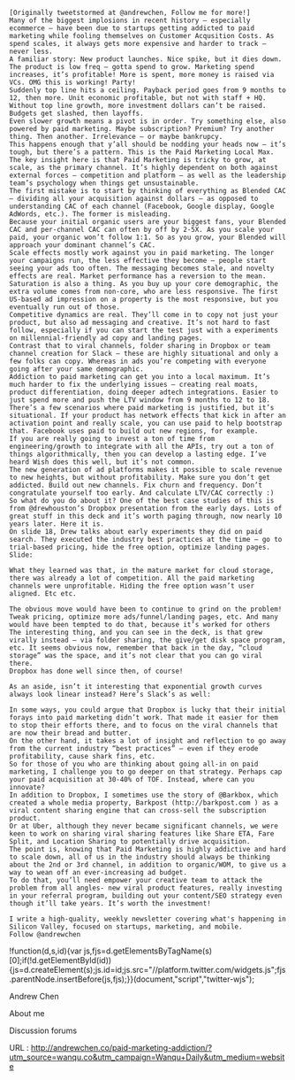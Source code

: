     
    [Originally tweetstormed at @andrewchen, Follow me for more!]  
    Many of the biggest implosions in recent history – especially ecommerce – have been due to startups getting addicted to paid marketing while fooling themselves on Customer Acqusition Costs. As spend scales, it always gets more expensive and harder to track – never less.  
    A familiar story: New product launches. Nice spike, but it dies down. The product is low freq – gotta spend to grow. Marketing spend increases, it’s profitable! More is spent, more money is raised via VCs. OMG this is working! Party!  
    Suddenly top line hits a ceiling. Payback period goes from 9 months to 12, then more. Unit economic profitable, but not with staff + HQ. Without top line growth, more investment dollars can’t be raised. Budgets get slashed, then layoffs.  
    Even slower growth means a pivot is in order. Try something else, also powered by paid marketing. Maybe subscription? Premium? Try another thing. Then another. Irrelevance – or maybe bankrupcy.  
    This happens enough that y’all should be nodding your heads now – it’s tough, but there’s a pattern. This is the Paid Marketing Local Max.  
    The key insight here is that Paid Marketing is tricky to grow, at scale, as the primary channel. It’s highly dependent on both against external forces – competition and platform – as well as the leadership team’s psychology when things get unsustainable.  
    The first mistake is to start by thinking of everything as Blended CAC – dividing all your acquisition against dollars – as opposed to understanding CAC of each channel (Facebook, Google display, Google AdWords, etc.). The former is misleading.  
    Because your initial organic users are your biggest fans, your Blended CAC and per-channel CAC can often by off by 2-5X. As you scale your paid, your organic won’t follow 1:1. So as you grow, your Blended will approach your dominant channel’s CAC.  
    Scale effects mostly work against you in paid marketing. The longer your campaigns run, the less effective they become – people start seeing your ads too often. The messaging becomes stale, and novelty effects are real. Market performance has a reversion to the mean.  
    Saturation is also a thing. As you buy up your core demographic, the extra volume comes from non-core, who are less responsive. The first US-based ad impression on a property is the most responsive, but you eventually run out of those.  
    Competitive dynamics are real. They’ll come in to copy not just your product, but also ad messaging and creative. It’s not hard to fast follow, especially if you can start the test just with a experiments on millennial-friendly ad copy and landing pages.  
    Contrast that to viral channels, folder sharing in Dropbox or team channel creation for Slack – these are highly situational and only a few folks can copy. Whereas in ads you’re competing with everyone going after your same demographic.  
    Addiction to paid marketing can get you into a local maximum. It’s much harder to fix the underlying issues – creating real moats, product differentiation, doing deeper adtech integrations. Easier to just spend more and push the LTV window from 9 months to 12 to 18.  
    There’s a few scenarios where paid marketing is justified, but it’s situational. If your product has network effects that kick in after an activation point and really scale, you can use paid to help bootstrap that. Facebook uses paid to build out new regions, for example.  
    If you are really going to invest a ton of time from engineering/growth to integrate with all the APIs, try out a ton of things algorithmically, then you can develop a lasting edge. I’ve heard Wish does this well, but it’s not common.  
    The new generation of ad platforms makes it possible to scale revenue to new heights, but without profitability. Make sure you don’t get addicted. Build out new channels. Fix churn and frequency. Don’t congratulate yourself too early. And calculate LTV/CAC correctly :)  
    So what do you do about it? One of the best case studies of this is from @drewhouston’s Dropbox presentation from the early days. Lots of great stuff in this deck and it’s worth paging through, now nearly 10 years later. Here it is.  
    On slide 18, Drew talks about early experiments they did on paid search. They executed the industry best practices at the time – go to trial-based pricing, hide the free option, optimize landing pages. Slide:  
      
    What they learned was that, in the mature market for cloud storage, there was already a lot of competition. All the paid marketing channels were unprofitable. Hiding the free option wasn’t user aligned. Etc etc.  
      
    The obvious move would have been to continue to grind on the problem! Tweak pricing, optimize more ads/funnel/landing pages, etc. And many would have been tempted to do that, because it’s worked for others  
    The interesting thing, and you can see in the deck, is that grew virally instead – via folder sharing, the give/get disk space program, etc. It seems obvious now, remember that back in the day, “cloud storage” was the space, and it’s not clear that you can go viral there.  
    Dropbox has done well since then, of course!  
      
    As an aside, isn’t it interesting that exponential growth curves always look linear instead? Here’s Slack’s as well:  
      
    In some ways, you could argue that Dropbox is lucky that their initial forays into paid marketing didn’t work. That made it easier for them to stop their efforts there, and to focus on the viral channels that are now their bread and butter.  
    On the other hand, it takes a lot of insight and reflection to go away from the current industry “best practices” – even if they erode profitability, cause shark fins, etc.  
    So for those of you who are thinking about going all-in on paid marketing, I challenge you to go deeper on that strategy. Perhaps cap your paid acquisition at 30-40% of TOF. Instead, where can you innovate?  
    In addition to Dropbox, I sometimes use the story of @Barkbox, which created a whole media property, Barkpost (http://barkpost.com ) as a viral content sharing engine that can cross-sell the subscription product.  
    Or at Uber, although they never became significant channels, we were keen to work on sharing viral sharing features like Share ETA, Fare Split, and Location Sharing to potentially drive acquisition.  
    The point is, knowing that Paid Marketing is highly addictive and hard to scale down, all of us in the industry should always be thinking about the 2nd or 3rd channel, in addition to organic/WOM, to give us a way to wean off an ever-increasing ad budget.  
    To do that, you’ll need empower your creative team to attack the problem from all angles- new viral product features, really investing in your referral program, building out your content/SEO strategy even though it’ll take years. It’s worth the investment!  
       
    I write a high-quality, weekly newsletter covering what's happening in Silicon Valley, focused on startups, marketing, and mobile.  
    Follow @andrewchen
!function(d,s,id){var js,fjs=d.getElementsByTagName(s)[0];if(!d.getElementById(id)){js=d.createElement(s);js.id=id;js.src="//platform.twitter.com/widgets.js";fjs.parentNode.insertBefore(js,fjs);}}(document,"script","twitter-wjs");
  
    
Andrew Chen

About me

Discussion forums
  
    
  URL : http://andrewchen.co/paid-marketing-addiction/?utm_source=wanqu.co&utm_campaign=Wanqu+Daily&utm_medium=website